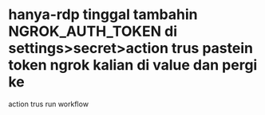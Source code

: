 # hanya-rdp tinggal tambahin NGROK_AUTH_TOKEN di settings>secret>action trus pastein token ngrok kalian di value dan pergi ke
action trus run workflow




